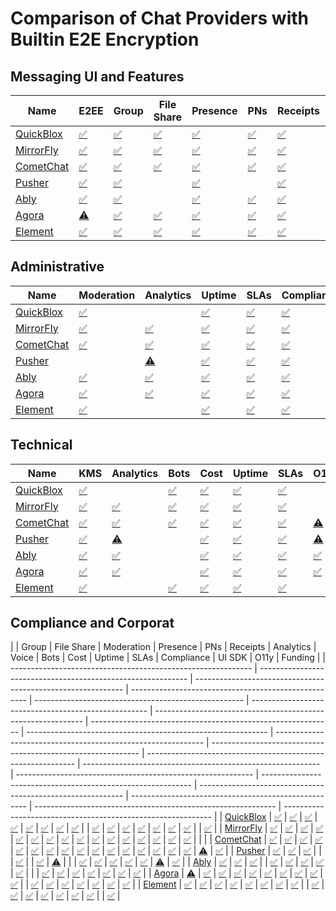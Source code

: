 # Comparison of Chat Providers with Builtin E2E Encryption 

## Messaging UI and Features

| Name      | E2EE | Group | File Share | Presence | PNs  | Receipts | Voice | Cost | UI SDK |
| --------- | ---- | ----- | ---------- | -------- | ---- | -------- | ----- | ---- | ------ |
| [QuickBlox](https://quickblox.com/products/chat-API/) | [✅](https://quickblox.com/blog/end-to-end-encryption-and-its-benefits-for-your-messenger-app/) | [✅](https://quickblox.com/products/chat/) | [✅](https://quickblox.com/products/chat/) | [✅](https://quickblox.com/products/chat/) | [✅](https://quickblox.com/products/push-notifications/) | [✅](https://quickblox.com/products/chat/) | [✅](https://quickblox.com/products/voice-and-video-calling/) | [✅](https://quickblox.com/hosting/hipaa-compliant-hosting/) | [✅](https://quickblox.com/products/chat/) |
| [MirrorFly](https://www.mirrorfly.com/chat-api-solution.php) | [✅](https://www.mirrorfly.com/chat-security.php) | [✅](https://www.mirrorfly.com/chat-api-solution.php) | [✅](https://www.mirrorfly.com/chat-api-solution.php) | [✅](https://www.mirrorfly.com/chat-api-solution.php) | [✅](https://www.mirrorfly.com/chat-api-solution.php) | [✅](https://www.mirrorfly.com/chat-api-solution.php) | [✅](https://www.mirrorfly.com/) | [✅](https://www.mirrorfly.com/pricing.php) | [✅](https://www.mirrorfly.com/chat/sdk/) |
| [CometChat](https://www.cometchat.com/) | [✅](https://www.cometchat.com/tutorials/build-end-to-end-encrypted-chat-app) | [✅](https://www.cometchat.com/chat-and-messaging) | [✅](https://www.cometchat.com/features/all-features) | [✅](https://www.cometchat.com/features/all-features) | [✅](https://www.cometchat.com/features/all-features) | [✅](https://www.cometchat.com/features/all-features) | [✅](https://www.cometchat.com/) | [✅](https://www.cometchat.com/pricing) | [✅](https://www.cometchat.com/features/all-features) |
| [Pusher](https://pusher.com/) | [✅](https://pusher.com/docs/channels/using_channels/encrypted-channels/) | [✅](https://pusher.com/channels/use-cases/chat/) |            | [✅](https://pusher.com/channels/use-cases/chat/) |      | [✅](https://pusher.com/channels/use-cases/chat/) |       | [✅](https://pusher.com/channels/pricing/) | [✅](https://pusher.com/channels/) |
| [Ably](https://ably.com/) | [✅](https://ably.com/security-and-compliance) | [✅](https://ably.com/chat) | | [✅](https://ably.com/chat) | [✅](https://ably.com/push-notifications) | [✅](https://ably.com/chat) |       | [✅](https://ably.com/pricing) | [✅](https://ably.com/chat/sdk) |
| [Agora](https://www.agora.io/en/products/chat/) | [⚠️](https://docs.agora.io/en/video-calling/reference/security) | [✅](https://www.agora.io/en/products/chat/) | [✅](https://www.agora.io/en/products/chat/) | [✅](https://docs.agora.io/en/agora-chat/overview/product-overview) | [✅](https://docs.agora.io/en/agora-chat/overview/product-overview) | [✅](https://docs.agora.io/en/agora-chat/overview/product-overview) | [✅](https://www.agora.io/en/products/voice-call/) | [✅](https://www.agora.io/en/pricing/chat/) | [✅](https://www.agora.io/en/products/chat/) |
| [Element](https://element.io/) | [✅](https://element.io/features/end-to-end-encryption) | [✅](https://element.io/features) | [✅](https://element.io/features) | [✅](https://element.io/matrix-benefits) | [✅](https://element.io/features) | [✅](https://element.io/features) | [✅](https://element.io/blog/introducing-native-matrix-voip-with-element-call/) | [✅](https://element.io/pricing) | [✅](https://element.io/matrix-benefits) |

## Administrative

| Name                                                         | Moderation                                           | Analytics                                                    | Uptime                                                      | SLAs                                                         | Compliance                                                  | O11y                                                         | Funding                                                      |
| ------------------------------------------------------------ | ---------------------------------------------------- | ------------------------------------------------------------ | ----------------------------------------------------------- | ------------------------------------------------------------ | ----------------------------------------------------------- | ------------------------------------------------------------ | ------------------------------------------------------------ |
| [QuickBlox](https://quickblox.com/products/chat-API/)        | [✅](https://quickblox.com/products/chat/)            |                                                              | [✅](https://quickblox.com/hosting/hipaa-compliant-hosting/) | [✅](https://quickblox.com/enterprise/)                       | [✅](https://quickblox.com/hosting/hipaa-compliant-hosting/) |                                                              | [✅](https://www.crunchbase.com/organization/quickblox)       |
| [MirrorFly](https://www.mirrorfly.com/chat-api-solution.php) | [✅](https://www.mirrorfly.com/chat-api-solution.php) | [✅](https://www.mirrorfly.com/chat-api-solution.php)         | [✅](https://www.mirrorfly.com/chat-api-solution.php)        | [✅](https://www.mirrorfly.com/chat-api-solution.php)         | [✅](https://www.mirrorfly.com/hipaa-compliant-chat-api.php) |                                                              |                                                              |
| [CometChat](https://www.cometchat.com/)                      | [✅](https://www.cometchat.com/features/all-features) | [✅](https://www.cometchat.com/features/all-features)         | [✅](https://www.cometchat.com/)                             | [✅](https://www.cometchat.com/)                              | [✅](https://www.cometchat.com/hipaa-compliant-chat-api)     | [⚠️](https://status.cometchat.com/)                           | [✅](https://www.crunchbase.com/organization/cometchat)       |
| [Pusher](https://pusher.com/)                                |                                                      | [⚠️](https://pusher.com/channels/features/)                   | [✅](https://pusher.com/legal-archived/channels-sla/)        | [✅](https://pusher.com/legal-archived/channels-sla/)         | [✅](https://pusher.com/security/)                           | [⚠️](https://pusher.com/channels/features/)                   | [✅](https://www.crunchbase.com/organization/pusher-ltd)      |
| [Ably](https://ably.com/)                                    | [✅](https://ably.com/chat)                           | [✅](https://ably.com/platform)                               | [✅](https://ably.com/)                                      | [✅](https://ably.com/)                                       | [✅](https://ably.com/security-and-compliance)               | [✅](https://ably.com/platform)                               | [✅](https://www.crunchbase.com/funding_round/ably-series-b--097fe4f8) |
| [Agora](https://www.agora.io/en/products/chat/)              | [✅](https://www.agora.io/en/products/chat/)          | [✅](https://docs.agora.io/en/agora-chat/overview/product-overview) | [✅](https://www.agora.io/en/)                               | [✅](https://docs.agora.io/en/signaling/overview/beginners-guide) | [✅](https://www.agora.io/en/compliance/)                    | [✅](https://docs.agora.io/en/agora-chat/overview/product-overview) | [✅](https://www.crunchbase.com/organization/agora-io)        |
| [Element](https://element.io/)                               | [✅](https://element.io/features)                     |                                                              | [✅](https://element.io/matrix-benefits)                     | [✅](https://element.io/pricing)                              | [✅](https://element.io/features)                            |                                                              | [✅](https://www.crunchbase.com/funding_round/new-vector-im-series-b--418b3026) |



## Technical

| Name                                                         | KMS                                                          | Analytics                                                    | Bots                                                         | Cost                                                        | Uptime                                                      | SLAs                                                         | O11y                                                         | **Scale** | Fncs |
| ------------------------------------------------------------ | ------------------------------------------------------------ | ------------------------------------------------------------ | ------------------------------------------------------------ | ----------------------------------------------------------- | ----------------------------------------------------------- | ------------------------------------------------------------ | ------------------------------------------------------------ | --------- | ---- |
| [QuickBlox](https://quickblox.com/products/chat-API/)        | [✅](https://quickblox.com/hosting/hipaa-compliant-hosting/)  |                                                              | [✅](https://quickblox.com/blog/choosing-the-right-chat-sdk-what-developers-need-to-know/) | [✅](https://quickblox.com/hosting/hipaa-compliant-hosting/) | [✅](https://quickblox.com/hosting/hipaa-compliant-hosting/) | [✅](https://quickblox.com/enterprise/)                       |                                                              |           |      |
| [MirrorFly](https://www.mirrorfly.com/chat-api-solution.php) | [✅](https://www.mirrorfly.com/chat-security.php)             | [✅](https://www.mirrorfly.com/chat-api-solution.php)         | [✅](https://www.mirrorfly.com/multi-tenant-chat-for-saas.php) | [✅](https://www.mirrorfly.com/pricing.php)                  | [✅](https://www.mirrorfly.com/chat-api-solution.php)        | [✅](https://www.mirrorfly.com/chat-api-solution.php)         |                                                              |           |      |
| [CometChat](https://www.cometchat.com/)                      | [✅](https://www.cometchat.com/features/security-compliance)  | [✅](https://www.cometchat.com/features/all-features)         | [✅](https://www.cometchat.com/features/all-features)         | [✅](https://www.cometchat.com/pricing)                      | [✅](https://www.cometchat.com/)                             | [✅](https://www.cometchat.com/)                              | [⚠️](https://status.cometchat.com/)                           |           |      |
| [Pusher](https://pusher.com/)                                | [✅](https://pusher.com/docs/channels/using_channels/encrypted-channels/) | [⚠️](https://pusher.com/channels/features/)                   |                                                              | [✅](https://pusher.com/channels/pricing/)                   | [✅](https://pusher.com/legal-archived/channels-sla/)        | [✅](https://pusher.com/legal-archived/channels-sla/)         | [⚠️](https://pusher.com/channels/features/)                   |           |      |
| [Ably](https://ably.com/)                                    | [✅](https://ably.com/security-and-compliance)                | [✅](https://ably.com/platform)                               |                                                              | [✅](https://ably.com/pricing)                               | [✅](https://ably.com/)                                      | [✅](https://ably.com/)                                       | [✅](https://ably.com/platform)                               |           |      |
| [Agora](https://www.agora.io/en/products/chat/)              | [✅](https://docs.agora.io/en/agora-chat/reference/security-best-practice) | [✅](https://docs.agora.io/en/agora-chat/overview/product-overview) |                                                              | [✅](https://www.agora.io/en/pricing/chat/)                  | [✅](https://www.agora.io/en/)                               | [✅](https://docs.agora.io/en/signaling/overview/beginners-guide) | [✅](https://docs.agora.io/en/agora-chat/overview/product-overview) |           |      |
| [Element](https://element.io/)                               | [✅](https://element.io/features/end-to-end-encryption)       |                                                              | [✅](https://element.io/features)                             | [✅](https://element.io/pricing)                             | [✅](https://element.io/matrix-benefits)                     | [✅](https://element.io/pricing)                              |                                                              |           |      |

## Compliance and Corporat

|                                                              | Group                                                        | File Share                                                   | Moderation                                           | Presence                                             | PNs                                                  | Receipts                                                     | Analytics                                                    | Voice                                                        | Bots                                                         | Cost                                                         | Uptime                                                       | SLAs                                                        | Compliance                                                  | UI SDK                                                       | O11y                                                        | Funding                                              |
| ------------------------------------------------------------ | ------------------------------------------------------------ | ------------------------------------------------------------ | ---------------------------------------------------- | ---------------------------------------------------- | ---------------------------------------------------- | ------------------------------------------------------------ | ------------------------------------------------------------ | ------------------------------------------------------------ | ------------------------------------------------------------ | ------------------------------------------------------------ | ------------------------------------------------------------ | ----------------------------------------------------------- | ----------------------------------------------------------- | ------------------------------------------------------------ | ----------------------------------------------------------- | ---------------------------------------------------- | ------------------------------------------------------------ | ------------------------------------------------------------ |
| [QuickBlox](https://quickblox.com/products/chat-API/)        | [✅](https://quickblox.com/blog/end-to-end-encryption-and-its-benefits-for-your-messenger-app/) | [✅](https://quickblox.com/hosting/hipaa-compliant-hosting/)  | [✅](https://quickblox.com/products/chat/)            | [✅](https://quickblox.com/products/chat/)            | [✅](https://quickblox.com/products/chat/)            | [✅](https://quickblox.com/products/chat/)                    | [✅](https://quickblox.com/products/push-notifications/)      | [✅](https://quickblox.com/products/chat/)                    |                                                              | [✅](https://quickblox.com/products/voice-and-video-calling/) | [✅](https://quickblox.com/blog/choosing-the-right-chat-sdk-what-developers-need-to-know/) | [✅](https://quickblox.com/hosting/hipaa-compliant-hosting/) | [✅](https://quickblox.com/hosting/hipaa-compliant-hosting/) | [✅](https://quickblox.com/enterprise/)                       | [✅](https://quickblox.com/hosting/hipaa-compliant-hosting/) | [✅](https://quickblox.com/products/chat/)            |                                                              | [✅](https://www.crunchbase.com/organization/quickblox)       |
| [MirrorFly](https://www.mirrorfly.com/chat-api-solution.php) | [✅](https://www.mirrorfly.com/chat-security.php)             | [✅](https://www.mirrorfly.com/chat-security.php)             | [✅](https://www.mirrorfly.com/chat-api-solution.php) | [✅](https://www.mirrorfly.com/chat-api-solution.php) | [✅](https://www.mirrorfly.com/chat-api-solution.php) | [✅](https://www.mirrorfly.com/chat-api-solution.php)         | [✅](https://www.mirrorfly.com/chat-api-solution.php)         | [✅](https://www.mirrorfly.com/chat-api-solution.php)         | [✅](https://www.mirrorfly.com/chat-api-solution.php)         | [✅](https://www.mirrorfly.com/)                              | [✅](https://www.mirrorfly.com/multi-tenant-chat-for-saas.php) | [✅](https://www.mirrorfly.com/pricing.php)                  | [✅](https://www.mirrorfly.com/chat-api-solution.php)        | [✅](https://www.mirrorfly.com/chat-api-solution.php)         | [✅](https://www.mirrorfly.com/hipaa-compliant-chat-api.php) | [✅](https://www.mirrorfly.com/chat/sdk/)             |                                                              |                                                              |
| [CometChat](https://www.cometchat.com/)                      | [✅](https://www.cometchat.com/tutorials/build-end-to-end-encrypted-chat-app) | [✅](https://www.cometchat.com/features/security-compliance)  | [✅](https://www.cometchat.com/chat-and-messaging)    | [✅](https://www.cometchat.com/features/all-features) | [✅](https://www.cometchat.com/features/all-features) | [✅](https://www.cometchat.com/features/all-features)         | [✅](https://www.cometchat.com/features/all-features)         | [✅](https://www.cometchat.com/features/all-features)         | [✅](https://www.cometchat.com/features/all-features)         | [✅](https://www.cometchat.com/)                              | [✅](https://www.cometchat.com/features/all-features)         | [✅](https://www.cometchat.com/pricing)                      | [✅](https://www.cometchat.com/)                             | [✅](https://www.cometchat.com/)                              | [✅](https://www.cometchat.com/hipaa-compliant-chat-api)     | [✅](https://www.cometchat.com/features/all-features) | [⚠️](https://status.cometchat.com/)                           | [✅](https://www.crunchbase.com/organization/cometchat)       |
| [Pusher](https://pusher.com/)                                | [✅](https://pusher.com/docs/channels/using_channels/encrypted-channels/) | [✅](https://pusher.com/docs/channels/using_channels/encrypted-channels/) | [✅](https://pusher.com/channels/use-cases/chat/)     |                                                      |                                                      | [✅](https://pusher.com/channels/use-cases/chat/)             |                                                              | [✅](https://pusher.com/channels/use-cases/chat/)             | [⚠️](https://pusher.com/channels/features/)                   |                                                              |                                                              | [✅](https://pusher.com/channels/pricing/)                   | [✅](https://pusher.com/legal-archived/channels-sla/)        | [✅](https://pusher.com/legal-archived/channels-sla/)         | [✅](https://pusher.com/security/)                           | [✅](https://pusher.com/channels/)                    | [⚠️](https://pusher.com/channels/features/)                   | [✅](https://www.crunchbase.com/organization/pusher-ltd)      |
| [Ably](https://ably.com/)                                    | [✅](https://ably.com/security-and-compliance)                | [✅](https://ably.com/security-and-compliance)                | [✅](https://ably.com/chat)                           |                                                      | [✅](https://ably.com/chat)                           | [✅](https://ably.com/chat)                                   | [✅](https://ably.com/push-notifications)                     | [✅](https://ably.com/chat)                                   | [✅](https://ably.com/platform)                               |                                                              |                                                              | [✅](https://ably.com/pricing)                               | [✅](https://ably.com/)                                      | [✅](https://ably.com/)                                       | [✅](https://ably.com/security-and-compliance)               | [✅](https://ably.com/chat/sdk)                       | [✅](https://ably.com/platform)                               | [✅](https://www.crunchbase.com/funding_round/ably-series-b--097fe4f8) |
| [Agora](https://www.agora.io/en/products/chat/)              | [⚠️](https://docs.agora.io/en/video-calling/reference/security) | [✅](https://docs.agora.io/en/agora-chat/reference/security-best-practice) | [✅](https://www.agora.io/en/products/chat/)          | [✅](https://www.agora.io/en/products/chat/)          | [✅](https://www.agora.io/en/products/chat/)          | [✅](https://docs.agora.io/en/agora-chat/overview/product-overview) | [✅](https://docs.agora.io/en/agora-chat/overview/product-overview) | [✅](https://docs.agora.io/en/agora-chat/overview/product-overview) | [✅](https://docs.agora.io/en/agora-chat/overview/product-overview) | [✅](https://www.agora.io/en/products/voice-call/)            |                                                              | [✅](https://www.agora.io/en/pricing/chat/)                  | [✅](https://www.agora.io/en/)                               | [✅](https://docs.agora.io/en/signaling/overview/beginners-guide) | [✅](https://www.agora.io/en/compliance/)                    | [✅](https://www.agora.io/en/products/chat/)          | [✅](https://docs.agora.io/en/agora-chat/overview/product-overview) | [✅](https://www.crunchbase.com/organization/agora-io)        |
| [Element](https://element.io/)                               | [✅](https://element.io/features/end-to-end-encryption)       | [✅](https://element.io/features/end-to-end-encryption)       | [✅](https://element.io/features)                     | [✅](https://element.io/features)                     | [✅](https://element.io/features)                     | [✅](https://element.io/matrix-benefits)                      | [✅](https://element.io/features)                             | [✅](https://element.io/features)                             |                                                              | [✅](https://element.io/blog/introducing-native-matrix-voip-with-element-call/) | [✅](https://element.io/features)                             | [✅](https://element.io/pricing)                             | [✅](https://element.io/matrix-benefits)                     | [✅](https://element.io/pricing)                              | [✅](https://element.io/features)                            | [✅](https://element.io/matrix-benefits)              |                                                              | [✅](https://www.crunchbase.com/funding_round/new-vector-im-series-b--418b3026) |

